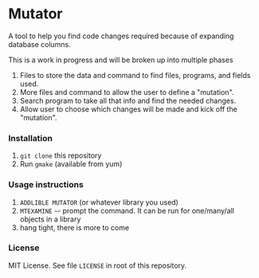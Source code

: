 # Mutator
A tool to help you find code changes required because of expanding database columns.

This is a work in progress and will be broken up into multiple phases
1. Files to store the data and command to find files, programs, and fields used.
2. More files and command to allow the user to define a "mutation".
3. Search program to take all that info and find the needed changes.
4. Allow user to choose which changes will be made and kick off the "mutation".


### Installation 

1. `git clone` this repository
2. Run `gmake` (available from yum)

### Usage instructions

1. `ADDLIBLE MUTATOR` (or whatever library you used)
2. `MTEXAMINE` -- prompt the command.  It can be run for one/many/all objects in a library
3. hang tight, there is more to come

### License

MIT License. See file `LICENSE` in root of this repository.
